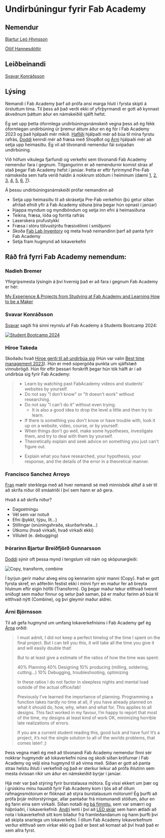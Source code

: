 # Undirbúningur fyrir Fab Academy

## Nemendur

[Bjartur Leó Hlynsson](https://bjarturleohlynsson.github.io/fab-academy-test-site/)

[Ólöf Hannesdóttir](https://olofh2.github.io/Before-Fab-Academy/)

## Leiðbeinandi

[Svavar Konráðsson](https://svavarkonn.github.io/MkDocs/)

## Lýsing

Nemandi í Fab Academy þarf að prófa ansi marga hluti í fyrsta skipti á örstuttum tíma. Til þess að það verði ekki of yfirþyrmandi er gott að kynnast ákveðnum þáttum áður en námskeiðið sjálft hefst. 

Ég set upp þetta óformlega undirbúningsnámskeið vegna þess að ég fékk óformlegan undirbúning úr þremur áttum áður en ég fór í Fab Academy 2023 og það hjálpaði mér mikið. [Hafliði](http://archive.fabacademy.org/fabacademy2016/fablabreykjavik/students/272/index.html) hjálpaði mér að búa til mína fyrstu rafrás, [Doddi](https://fabacademy.org/archives/2015/eu/students/gunnarsson.thorarinn_b.b/about.html) kenndi mér að fræsa með ShopBot og [Árni](https://fabacademy.org/2022/labs/isafjordur/students/arni-bjornsson/about/) hjálpaði mér að setja upp heimasíðu. Ég vil að tilvonandi nemendur fái svipaðan undirbúning.

Við höfum vikulega fjarfundi og verkefni sem tilvonandi Fab Academy nemendur fara í gegnum. Tilgangurinn er að nemendurnir komist strax af stað þegar Fab Academy hefst í janúar. Þetta er eftir fyrirmynd Pre-Fab námskeiða sem hafa verið haldin á nokkrum stöðum í heiminum (dæmi [1](https://ganeshgopal.github.io/index.html), [2](https://fabacademy.org/2023/labs/charlotte/students/ryan-kim/assignments/PreFab/), [3](https://fabacademy.org/2023/labs/charlotte/students/dariyah-strachan/assignments/week0.5/), [4](http://akshaim.github.io/Fablab/Week_Intro.html), [5](http://fabacademy.org/2021/labs/zoi/students/daniela-felix/0_pre-fab.html), [6](http://varungeethamony.github.io/week1.html), [7](http://rashidt123.github.io/)).

Á þessu undirbúningsnámskeiði prófar nemandinn að

- Setja upp heimasíðu til að skrásetja Pre-Fab verkefnin (þú getur síðan afritað efnið yfir á Fab Academy síðuna þína þegar hún opnast í janúar)
- Þjappa myndum og myndböndum og setja inn efni á heimasíðuna
- Teikna, fræsa, lóða og forrita rafrás
- Laserskera prufustykki
- Fræsa í stóru tölvustýrðu fræsivélinni í smiðjunni
- Skoða [Fab Lab Inventory](https://inventory.fabcloud.io/) og meta hvað nemandinn þarf að panta fyrir Fab Academy
- Setja fram hugmynd að lokaverkefni


## Ráð frá fyrri Fab Academy nemendum:

### Nadieh Bremer

Yfirgripsmesta lýsingin á því hvernig það er að fara í gegnum Fab Academy er hér:

[My Experience & Projects from Studying at Fab Academy and Learning How to be a Maker](https://www.visualcinnamon.com/2021/07/fabacademy/)

### Svavar Konráðsson

[Svavar](https://fabacademy.org/2023/labs/isafjordur/students/svavar-konradsson/index.html) sagði frá sinni reynslu af Fab Academy á Students Bootcamp 2024:

[![Student Bootcamp 2024](https://fabacademy.org/2023/labs/isafjordur/students/svavar-konradsson/images/student_bootcamp_2024.jpg)](https://vimeo.com/904253457#t=03:24)

### Hiroe Takeda

Skoðaðu hvað [Hiroe gerði til að undirbúa sig](https://fabacademy.org/2023/labs/kitakagaya/students/hiroe-takeda/) (Hún var valin [Best time management 2023](https://fabacademy.org/2023/highlights/)). Hún er með súpergóða punkta um sjálfstæð vinnubrögð. Hún fór eftir þessari forskrift þegar hún tók hálft ár í að undirbúa sig fyrir Fab Academy:

>- Learn by watching past FabAcademy videos and students' websites by yourself.
>- Do not say "I don't know" or "It doesn't work" without researching.
>- Do not say "I can't do it" without even trying.
>    * It is also a good idea to drop the level a little and then try to learn.
>- If there is something you don't know or have trouble with, look it up on a website, video, course, or by yourself.
>- When things don't go well, make some hypotheses, investigate them, and try to deal with them by yourself.
>- Theoretically explain and seek advice on something you just can't figure out.
>  * Explain what you have researched, your hypothesis, your response, and the details of the error in a theoretical manner. 


### Francisco Sanchez Arroyo

[Fran](https://fabacademy.org/archives/2013/students/sanchez.francisco/) mælir sterklega með að hver nemandi sé með minnisbók alltaf á sér til að skrifa niður öll smáatriði í því sem hann er að gera.

Hvað á að skrifa niður?

- Dagsetningu
- Vél sem var notuð
- Efni (þykkt, týpu, lit...)
- Stillingar (snúningshraða, skurðarhraða...)
- Útkomu (hvað virkaði, hvað virkaði ekki)
- Villuleit (e. debugging)

### Þórarinn Bjartur Breiðfjörð Gunnarsson

[Doddi](https://fabacademy.org/archives/2015/eu/students/gunnarsson.thorarinn_b.b/index.html) sýnir oft þessa mynd í tengslum við nám og sköpunargleði:

![Copy, transform, combine](https://upload.wikimedia.org/wikipedia/commons/4/4e/Copy-transform-combine-scheme.svg)

Í byrjun gerir maður alveg eins og kennarinn sýnir manni (Copy). Það er gott fyrsta skref, en aðferðin festist ekki í minni fyrr en maður fer að breyta hlutnum eftir eigin höfði (Transform). Og þegar maður tekur eitthvað tvennt sniðugt sem maður finnur og setur það saman, þá er maður farinn að búa til eitthvað nýtt (Combine), og því gleymir maður aldrei.

### Árni Björnsson

Til að gefa hugmynd um umfang lokaverkefnisins í Fab Academy gef ég [Árna](https://fabacademy.org/2022/labs/isafjordur/students/arni-bjornsson/final-project/#time-spent-on-final-project) orðið:

>I must admit, I did not keep a perfect timelog of the time I spent on the final project. But I can tell you this, it will take all the time you give it and will easily double that!
>
>But to at least give a estimate of the ratios of how the time was spent:
>
>40% Planning 40% Designing 10% producing (milling, soldering, cutting…) 10% Debugging, troubleshooting, optimizing
>
>In these ratios I do not factor in sleepless nights and mental load outside of the actual office/lab!
>
>Previously I’ve learned the importance of planning. Programming a function takes hardly no time at all, if you have already planned on what it should do, how, why, when and what for. This applies to all designs. This fact worked in my favour, I’m happy to report that most of the time, my designs at least kind of work OK, minimizing horrible late realizations of errors.
>
>If you are a current student reading this, good luck and have fun! It’s a project, it’s not the single solution to all of the worlds problems, that comes later! ;) 

Þess vegna mæli ég með að tilvonandi Fab Academy nemendur finni sér nokkrar hugmyndir að lokaverkefni núna og skoði síðan kröfurnar í Fab Academy og velji eina hugmynd til að vinna með. Síðan er gott að panta strax helstu íhluti í verkefnið og það er sterkur leikur að prófa íhlutinn sem mesta óvissan ríkir um áður en námskeiðið byrjar í janúar. 

Hjá mér var það stýring fyrir burstalausa mótora. Ég vissi ekkert um þær og í grúskinu mínu haustið fyrir Fab Academy kom í ljós að af öllum rafmagnsmótorum er flóknast að stýra burstalausum mótorum! Ég þurfti að prófa þrjár mótorstýringar, allar pantaðar frá mismunandi stöðum, áður en ég fann eina sem virkaði. Síðan notaði ég [þá fimmtu](https://fabacademy.org/2023/labs/isafjordur/students/svavar-konradsson/final-project/motor_control.html), sem var smærri og háþróaðri, í lokaverkefnið. [Andri](https://fabacademy.org/2023/labs/akureyri/students/andri-semundsson/index.html) lenti í því að [LED skjár](https://www.adafruit.com/product/3649) sem hann ætlaði að nota í lokaverkefnið sitt kom bilaður frá framleiðandanum og hann þurfti því að skipta snarlega um lokaverkefni. Í öllum Fab Academy lokaverkefnum verður eitthvað sem virkar ekki og það er best að komast að því hvað það er sem allra fyrst.